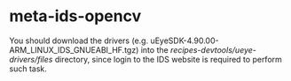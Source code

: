 # meta-ids-opencv

You should download the drivers (e.g. uEyeSDK-4.90.00-ARM\_LINUX\_IDS\_GNUEABI\_HF.tgz) into the *recipes-devtools/ueye-drivers/files* directory, since login to the IDS website is required to perform such task.

